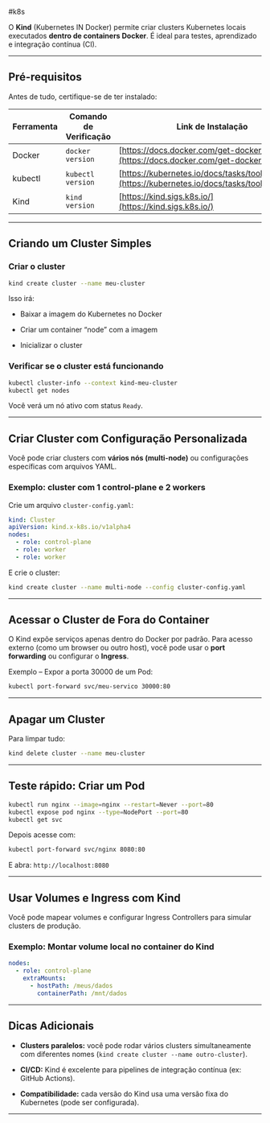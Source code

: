 #k8s

O **Kind** (Kubernetes IN Docker) permite criar clusters Kubernetes locais executados **dentro de containers Docker**. É ideal para testes, aprendizado e integração contínua (CI).

---

## Pré-requisitos

Antes de tudo, certifique-se de ter instalado:

| Ferramenta | Comando de Verificação | Link de Instalação                                                                                 |
| ---------- | ---------------------- | -------------------------------------------------------------------------------------------------- |
| Docker     | `docker version`       | [https://docs.docker.com/get-docker/](https://docs.docker.com/get-docker/)                         |
| kubectl    | `kubectl version`      | [https://kubernetes.io/docs/tasks/tools/#kubectl](https://kubernetes.io/docs/tasks/tools/#kubectl) |
| Kind       | `kind version`         | [https://kind.sigs.k8s.io/](https://kind.sigs.k8s.io/)                                             |

---

## Criando um Cluster Simples

### Criar o cluster

```bash
kind create cluster --name meu-cluster
```

Isso irá:

- Baixar a imagem do Kubernetes no Docker
    
- Criar um container “node” com a imagem
    
- Inicializar o cluster
    

### Verificar se o cluster está funcionando

```bash
kubectl cluster-info --context kind-meu-cluster
kubectl get nodes
```

Você verá um nó ativo com status `Ready`.

---

## Criar Cluster com Configuração Personalizada

Você pode criar clusters com **vários nós (multi-node)** ou configurações específicas com arquivos YAML.

### Exemplo: cluster com 1 control-plane e 2 workers

Crie um arquivo `cluster-config.yaml`:

```yaml
kind: Cluster
apiVersion: kind.x-k8s.io/v1alpha4
nodes:
  - role: control-plane
  - role: worker
  - role: worker
```

E crie o cluster:

```bash
kind create cluster --name multi-node --config cluster-config.yaml
```

---

## Acessar o Cluster de Fora do Container

O Kind expõe serviços apenas dentro do Docker por padrão. Para acesso externo (como um browser ou outro host), você pode usar o **port forwarding** ou configurar o **Ingress**.

Exemplo – Expor a porta 30000 de um Pod:

```bash
kubectl port-forward svc/meu-servico 30000:80
```

---

## Apagar um Cluster

Para limpar tudo:

```bash
kind delete cluster --name meu-cluster
```

---

## Teste rápido: Criar um Pod

```bash
kubectl run nginx --image=nginx --restart=Never --port=80
kubectl expose pod nginx --type=NodePort --port=80
kubectl get svc
```

Depois acesse com:

```bash
kubectl port-forward svc/nginx 8080:80
```

E abra: `http://localhost:8080`

---

## Usar Volumes e Ingress com Kind

Você pode mapear volumes e configurar Ingress Controllers para simular clusters de produção.

### Exemplo: Montar volume local no container do Kind

```yaml
nodes:
  - role: control-plane
    extraMounts:
      - hostPath: /meus/dados
        containerPath: /mnt/dados
```

---

## Dicas Adicionais

- **Clusters paralelos:** você pode rodar vários clusters simultaneamente com diferentes nomes (`kind create cluster --name outro-cluster`).
    
- **CI/CD:** Kind é excelente para pipelines de integração contínua (ex: GitHub Actions).
    
- **Compatibilidade:** cada versão do Kind usa uma versão fixa do Kubernetes (pode ser configurada).
    

---

